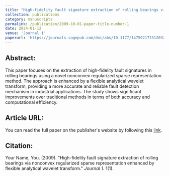 ```yaml
---
title: "High-fidelity fault signature extraction of rolling bearings via nonconvex regularized sparse representation enhanced by flexible analytical wavelet transform"
collection: publications
category: manuscripts
permalink: /publication/2009-10-01-paper-title-number-1
date: 2024-01-12
venue: 'Journal 1'
paperurl: 'https://journals.sagepub.com/doi/abs/10.1177/14759217231203240'
---
```

## Abstract:
This paper focuses on the extraction of high-fidelity fault signatures in rolling bearings using a novel nonconvex regularized sparse representation method. The approach is enhanced by a flexible analytical wavelet transform, providing a more accurate and reliable fault detection mechanism in industrial applications. The study shows significant improvements over traditional methods in terms of both accuracy and computational efficiency.

## Article URL:
You can read the full paper on the publisher's website by following this [link](https://journals.sagepub.com/doi/abs/10.1177/14759217231203240).

## Citation:
Your Name, You. (2009). &quot;High-fidelity fault signature extraction of rolling bearings via nonconvex regularized sparse representation enhanced by flexible analytical wavelet transform.&quot; <i>Journal 1</i>. 1(1).

